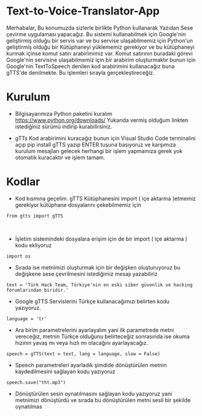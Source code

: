 # Text-to-Voice-Translator-App

Merhabalar, Bu konumuzda sizlerle birlikte Python kullanarak Yazıdan Sese çevirme uygulaması yapacağız. Bu sistemi kullanabilmek için Google'nin geliştirmiş olduğu bir servis var ve bu servise ulaşabilmemiz için Python'un geliştirmiş olduğu bir Kütüphaneyi yüklememiz gerekiyor ve bu kütüphaneyi kurmak içinse komut satırı arabirimimiz var. Komut satırının buradaki görevi Google'nin servisine ulaşabilmemiz için bir arabirim oluşturmaktır bunun için Google'nin TextToSpeech denilen kod arabirimini kullanacağız buna gTTS'de denilmekte. Bu işlemleri sırayla gerçekleştireceğiz.

# Kurulum

- Bilgisayarımıza Python paketini kuralım
https://www.python.org/downloads/
Yukarıda vermiş olduğum linkten istediğiniz sürümü indirip kurabilirsiniz.

- gTTs Kod arabirimini kuracağız bunun için Visual Studio Code terminalini açıp
pip install gTTS 
yazıp ENTER tuşuna basıyoruz ve karşımıza kurulum mesajları gelecek herhangi bir işlem yapmamıza gerek yok otomatik kuracaktır ve işlem tamam.

# Kodlar

- Kod kısmına geçelim. gTTS Kütüphanesini import ( içe aktarma )etmemiz gerekiyor kütüphane dosyalarını çekebilmemiz için
```
from gtts import gTTS
```
&nbsp;


- İşletim sistemindeki dosyalara erişim için de bir import ( içe aktarma ) kodu ekliyoruz
 ```
import os
```


- Sırada ise metnimizi oluşturmak için bir değişken oluşturuyoruz bu değişkene sese çevrilmesini istediğimiz mesajı yazabiliriz
```
text = 'Türk Hack Team, Türkiye'nin en eski siber güvenlik ve hacking forumlarından biridir.' 
```


- Google gTTS Servislerini Türkçe kullanacağımızı belirten kodu yazıyoruz.
```
language = 'tr'
```


- Ara birim parametrelerini ayarlayalım yani ilk parametrede metni vereceğiz, metnin Türkçe olduğunu belirteceğiz sonrasında ise okuma hızının yavaş mı veya hızlı mı olacağını ayarlayacağız.
```
speech = gTTS(text = text, lang = language, slow = False)
```


- Speech parametreleri ayarladık şimdide dönüştürülen metnin kaydedilmesini sağlayan kodu yazıyoruz
```
speech.save("tht.mp3")
```


- Dönüştürülen sesin oynatılmasını sağlayan kodu yazıyoruz yani metnimizi dönüştürdü ve sırada bu dönüştürülen metni sesli bir şekilde oynatılmas


